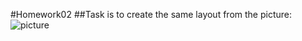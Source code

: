 #Homework02
##Task is to create the same layout from the picture:
![picture](Homework02/image_2021_06_30T11_29_26_549Z.png)
